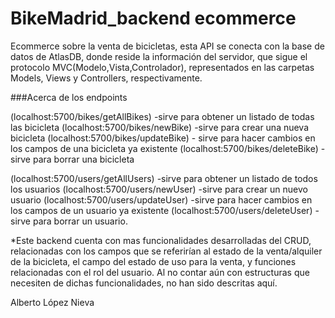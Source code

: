 # BikeMadrid_backend ecommerce

Ecommerce sobre la venta de bicicletas, esta API se conecta con la base de datos de AtlasDB, donde reside la información del servidor, 
que sigue el protocolo MVC(Modelo,Vista,Controlador), representados en las carpetas Models, Views y Controllers, respectivamente.

###Acerca de los endpoints

(localhost:5700/bikes/getAllBikes) -sirve para obtener un listado de todas las bicicleta
(localhost:5700/bikes/newBike) -sirve para crear una nueva bicicleta
(localhost:5700/bikes/updateBike) - sirve para hacer cambios en los campos de una bicicleta ya existente
(localhost:5700/bikes/deleteBike) -sirve para borrar una bicicleta

(localhost:5700/users/getAllUsers) -sirve para obtener un listado de todos los usuarios
(localhost:5700/users/newUser) -sirve para crear un nuevo usuario
(localhost:5700/users/updateUser) -sirve para hacer cambios en los campos de un usuario ya existente
(localhost:5700/users/deleteUser) -sirve para borrar un usuario.


*Este backend cuenta con mas funcionalidades desarrolladas del CRUD, relacionadas con los campos que se referirían al estado de la venta/alquiler de la 
bicicleta, el campo del estado de uso para la venta, y funciones relacionadas con el rol del usuario. Al no contar aún con estructuras que necesiten de dichas
funcionalidades, no han sido descritas aquí.

Alberto López Nieva

